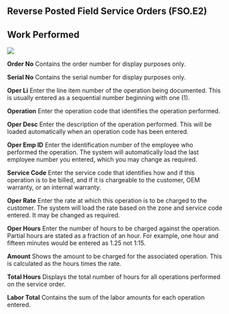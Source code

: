 ##  Reverse Posted Field Service Orders (FSO.E2)

<PageHeader />

##  Work Performed

![](images/FSO-E2-2.jpg)

**Order No** Contains the order number for display purposes only.  
  
**Serial No** Contains the serial number for display purposes only.  
  
**Oper Li** Enter the line item number of the operation being documented. This
is usually entered as a sequential number beginning with one (1).  
  
**Operation** Enter the operation code that identifies the operation
performed.  
  
**Oper Desc** Enter the description of the operation performed. This will be
loaded automatically when an operation code has been entered.  
  
**Oper Emp ID** Enter the identification number of the employee who performed
the operation. The system will automatically load the last employee number you
entered, which you may change as required.  
  
**Service Code** Enter the service code that identifies how and if this
operation is to be billed, and if it is chargeable to the customer, OEM
warranty, or an internal warranty.  
  
**Oper Rate** Enter the rate at which this operation is to be charged to the
customer. The system will load the rate based on the zone and service code
entered. It may be changed as required.  
  
**Oper Hours** Enter the number of hours to be charged against the operation.
Partial hours are stated as a fraction of an hour. For example, one hour and
fifteen minutes would be entered as 1.25 not 1:15.  
  
**Amount** Shows the amount to be charged for the associated operation. This
is calculated as the hours times the rate.  
  
**Total Hours** Displays the total number of hours for all operations
performed on the service order.  
  
**Labor Total** Contains the sum of the labor amounts for each operation
entered.  
  
  
<badge text= "Version 8.10.57" vertical="middle" />

<PageFooter />